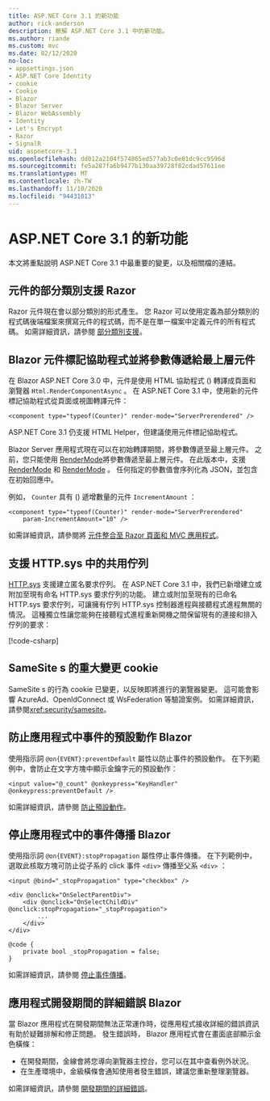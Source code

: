 ```yaml
---
title: ASP.NET Core 3.1 的新功能
author: rick-anderson
description: 瞭解 ASP.NET Core 3.1 中的新功能。
ms.author: riande
ms.custom: mvc
ms.date: 02/12/2020
no-loc:
- appsettings.json
- ASP.NET Core Identity
- cookie
- Cookie
- Blazor
- Blazor Server
- Blazor WebAssembly
- Identity
- Let's Encrypt
- Razor
- SignalR
uid: aspnetcore-3.1
ms.openlocfilehash: dd012a2104f574865ed577ab3c0e81dc9cc9596d
ms.sourcegitcommit: fe5a287fa6b9477b130aa39728f82cdad57611ee
ms.translationtype: MT
ms.contentlocale: zh-TW
ms.lasthandoff: 11/10/2020
ms.locfileid: "94431013"
---
```

# <a name="whats-new-in-aspnet-core-31"></a>ASP.NET Core 3.1 的新功能

本文將重點說明 ASP.NET Core 3.1 中最重要的變更，以及相關檔的連結。

## <a name="partial-class-support-for-no-locrazor-components"></a>元件的部分類別支援 Razor

Razor 元件現在會以部分類別的形式產生。 您 Razor 可以使用定義為部分類別的程式碼後端檔案來撰寫元件的程式碼，而不是在單一檔案中定義元件的所有程式碼。 如需詳細資訊，請參閱 [部分類別支援](xref:blazor/components/index#partial-class-support)。

## <a name="no-locblazor-component-tag-helper-and-pass-parameters-to-top-level-components"></a>Blazor 元件標記協助程式並將參數傳遞給最上層元件

在 Blazor ASP.NET Core 3.0 中，元件是使用 HTML 協助程式 () 轉譯成頁面和瀏覽器 `Html.RenderComponentAsync` 。 在 ASP.NET Core 3.1 中，使用新的元件標記協助程式從頁面或視圖轉譯元件：

```cshtml
<component type="typeof(Counter)" render-mode="ServerPrerendered" />
```

ASP.NET Core 3.1 仍支援 HTML Helper，但建議使用元件標記協助程式。

Blazor Server 應用程式現在可以在初始轉譯期間，將參數傳遞至最上層元件。 之前，您只能使用 [RenderMode](xref:Microsoft.AspNetCore.Mvc.Rendering.RenderMode.Static)將參數傳遞至最上層元件。 在此版本中，支援 [RenderMode](xref:Microsoft.AspNetCore.Mvc.Rendering.RenderMode.Server) 和 [RenderMode](xref:Microsoft.AspNetCore.Mvc.Rendering.RenderMode.ServerPrerendered) 。 任何指定的參數值會序列化為 JSON，並包含在初始回應中。

例如， `Counter` 具有 () 遞增數量的元件 `IncrementAmount` ：

```cshtml
<component type="typeof(Counter)" render-mode="ServerPrerendered" 
    param-IncrementAmount="10" />
```

如需詳細資訊，請參閱將 [元件整合至 Razor 頁面和 MVC 應用程式](xref:blazor/components/prerendering-and-integration)。

## <a name="support-for-shared-queues-in-httpsys"></a>支援 HTTP.sys 中的共用佇列

[HTTP.sys](xref:fundamentals/servers/httpsys) 支援建立匿名要求佇列。 在 ASP.NET Core 3.1 中，我們已新增建立或附加至現有命名 HTTP.sys 要求佇列的功能。 建立或附加至現有的已命名 HTTP.sys 要求佇列，可讓擁有佇列 HTTP.sys 控制器進程與接聽程式進程無關的情況。 這種獨立性讓您能夠在接聽程式進程重新開機之間保留現有的連接和排入佇列的要求：

[!code-csharp[](sample/Program.cs?name=snippet)]

## <a name="breaking-changes-for-samesite-no-loccookies"></a>SameSite s 的重大變更 cookie

SameSite s 的行為 cookie 已變更，以反映即將進行的瀏覽器變更。 這可能會影響 AzureAd、OpenIdConnect 或 WsFederation 等驗證案例。 如需詳細資訊，請參閱<xref:security/samesite>。

## <a name="prevent-default-actions-for-events-in-no-locblazor-apps"></a>防止應用程式中事件的預設動作 Blazor

使用指示詞 `@on{EVENT}:preventDefault` 屬性以防止事件的預設動作。 在下列範例中，會防止在文字方塊中顯示金鑰字元的預設動作：

```razor
<input value="@_count" @onkeypress="KeyHandler" @onkeypress:preventDefault />
```

如需詳細資訊，請參閱 [防止預設動作](xref:blazor/components/event-handling#prevent-default-actions)。

## <a name="stop-event-propagation-in-no-locblazor-apps"></a>停止應用程式中的事件傳播 Blazor

使用指示詞 `@on{EVENT}:stopPropagation` 屬性停止事件傳播。 在下列範例中，選取此核取方塊可防止從子系的 click 事件 `<div>` 傳播至父系 `<div>` ：

```razor
<input @bind="_stopPropagation" type="checkbox" />

<div @onclick="OnSelectParentDiv">
    <div @onclick="OnSelectChildDiv" @onclick:stopPropagation="_stopPropagation">
        ...
    </div>
</div>

@code {
    private bool _stopPropagation = false;
}
```

如需詳細資訊，請參閱 [停止事件傳播](xref:blazor/components/event-handling#stop-event-propagation)。

## <a name="detailed-errors-during-no-locblazor-app-development"></a>應用程式開發期間的詳細錯誤 Blazor

當 Blazor 應用程式在開發期間無法正常運作時，從應用程式接收詳細的錯誤資訊有助於疑難排解和修正問題。 發生錯誤時， Blazor 應用程式會在畫面底部顯示金色橫條：

* 在開發期間，金線會將您導向瀏覽器主控台，您可以在其中查看例外狀況。
* 在生產環境中，金級橫條會通知使用者發生錯誤，建議您重新整理瀏覽器。

如需詳細資訊，請參閱 [開發期間的詳細錯誤](xref:blazor/fundamentals/handle-errors#detailed-errors-during-development)。
